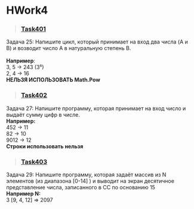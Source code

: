 # HWork4
>### [Task401](https://github.com/Mojo-Lan/HWork4/blob/master/Task401/Program.cs)
Задача 25: Напишите цикл, который принимает на вход два числа (A и B) и возводит число A в натуральную степень B.<br>  
**Например**:<br>
3, 5 -> 243 (3⁵)<br>
2, 4 -> 16<br>
**НЕЛЬЗЯ ИСПОЛЬЗОВАТЬ Math.Pow**

>### [Task402](https://github.com/Mojo-Lan/HWork4/blob/master/Task402/Program.cs)
Задача 27: Напишите программу, которая принимает на вход число и выдаёт сумму цифр в числе.<br>
**Например:**<br>
452 -> 11<br>
82 -> 10<br>
9012 -> 12<br>
**Строки использовать нельзя**

>### [Task403](https://github.com/Mojo-Lan/HWork4/blob/master/Task403/Program.cs)
Задача 29: Напишите программу, которая задаёт массив из N элементов (из диапазона [0-14] ) 
и выводит на экран десятичное представление числа, записанного в СС по основанию 15<br>
**Например N:** <br>
3 [9, 4, 12] => 2097